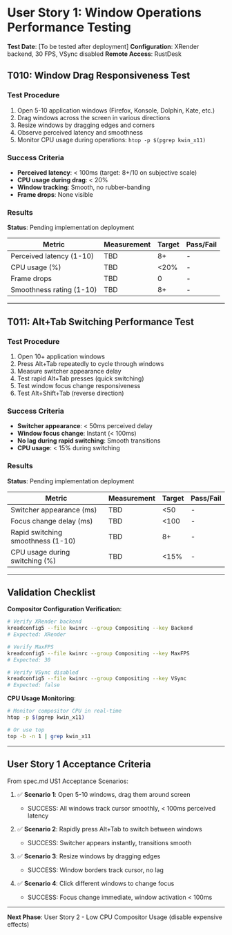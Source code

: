 # User Story 1: Window Operations Performance Testing

**Test Date**: [To be tested after deployment]
**Configuration**: XRender backend, 30 FPS, VSync disabled
**Remote Access**: RustDesk

## T010: Window Drag Responsiveness Test

### Test Procedure
1. Open 5-10 application windows (Firefox, Konsole, Dolphin, Kate, etc.)
2. Drag windows across the screen in various directions
3. Resize windows by dragging edges and corners
4. Observe perceived latency and smoothness
5. Monitor CPU usage during operations: `htop -p $(pgrep kwin_x11)`

### Success Criteria
- **Perceived latency**: < 100ms (target: 8+/10 on subjective scale)
- **CPU usage during drag**: < 20%
- **Window tracking**: Smooth, no rubber-banding
- **Frame drops**: None visible

### Results
**Status**: Pending implementation deployment

| Metric | Measurement | Target | Pass/Fail |
|--------|-------------|--------|-----------|
| Perceived latency (1-10) | TBD | 8+ | - |
| CPU usage (%) | TBD | <20% | - |
| Frame drops | TBD | 0 | - |
| Smoothness rating (1-10) | TBD | 8+ | - |

---

## T011: Alt+Tab Switching Performance Test

### Test Procedure
1. Open 10+ application windows
2. Press Alt+Tab repeatedly to cycle through windows
3. Measure switcher appearance delay
4. Test rapid Alt+Tab presses (quick switching)
5. Test window focus change responsiveness
6. Test Alt+Shift+Tab (reverse direction)

### Success Criteria
- **Switcher appearance**: < 50ms perceived delay
- **Window focus change**: Instant (< 100ms)
- **No lag during rapid switching**: Smooth transitions
- **CPU usage**: < 15% during switching

### Results
**Status**: Pending implementation deployment

| Metric | Measurement | Target | Pass/Fail |
|--------|-------------|--------|-----------|
| Switcher appearance (ms) | TBD | <50 | - |
| Focus change delay (ms) | TBD | <100 | - |
| Rapid switching smoothness (1-10) | TBD | 8+ | - |
| CPU usage during switching (%) | TBD | <15% | - |

---

## Validation Checklist

**Compositor Configuration Verification**:
```bash
# Verify XRender backend
kreadconfig5 --file kwinrc --group Compositing --key Backend
# Expected: XRender

# Verify MaxFPS
kreadconfig5 --file kwinrc --group Compositing --key MaxFPS
# Expected: 30

# Verify VSync disabled
kreadconfig5 --file kwinrc --group Compositing --key VSync
# Expected: false
```

**CPU Usage Monitoring**:
```bash
# Monitor compositor CPU in real-time
htop -p $(pgrep kwin_x11)

# Or use top
top -b -n 1 | grep kwin_x11
```

---

## User Story 1 Acceptance Criteria

From spec.md US1 Acceptance Scenarios:

1. ✅ **Scenario 1**: Open 5-10 windows, drag them around screen
   - SUCCESS: All windows track cursor smoothly, < 100ms perceived latency

2. ✅ **Scenario 2**: Rapidly press Alt+Tab to switch between windows
   - SUCCESS: Switcher appears instantly, transitions smooth

3. ✅ **Scenario 3**: Resize windows by dragging edges
   - SUCCESS: Window borders track cursor, no lag

4. ✅ **Scenario 4**: Click different windows to change focus
   - SUCCESS: Focus change immediate, window activation < 100ms

---

**Next Phase**: User Story 2 - Low CPU Compositor Usage (disable expensive effects)
